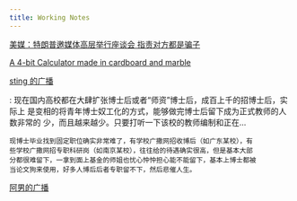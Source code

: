 ```yaml
---
title: Working Notes
---
```


[美媒：特朗普邀媒体高层举行座谈会 指责对方都是骗子](http://www.guancha.cn/america/2016_11_22_381363.shtml)

[A 4-bit Calculator made in cardboard and marble](https://lapinozz.github.io/learning/2016/11/19/calculator-with-caordboard-and-marbles.html)

[sting 的广播](https://www.douban.com/people/sting999/status/1918804013/)

:   现在国内高校都在大肆扩张博士后或者“师资”博士后，成百上千的招博士后，实际上
    是变相的将青年博士奴工化的方式，能够做完博士后留下成为正式教师的人数非常的
    少，而且越来越少。只要打听一下该校的教师编制和正在...

    现博士毕业找到固定职位确实非常难了，有学校广撒网招收博后（如广东某校），有
    些学校广撒网招专职科研岗（如南京某校），往往给的待遇确实很高，但是基本大部
    分都很难留下，一拿到面上基金的师姐也忧心忡忡担心能不能留下，基本上博士都被
    当论文狗来使用，好多人博后后者专职留不下，然后悲催人生。

[阿男的广播](https://www.douban.com/people/weinanli/status/1918803554/)

